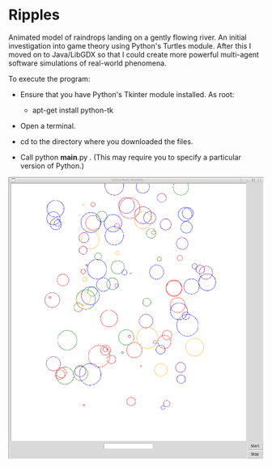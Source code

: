# Ripples

Animated model of raindrops landing on a gently flowing river. An initial investigation into game theory using Python's Turtles module. After this I moved on to Java/LibGDX so that I could create more powerful multi-agent software simulations of real-world phenomena.

To execute the program:

- Ensure that you have Python's Tkinter module installed. As root:
    - apt-get install python-tk

- Open a terminal.

- cd to the directory where you downloaded the files.

- Call python __main__.py . (This may require you to specify a particular version of Python.)

![Request_response_sequence_diagram](https://github.com/PaulGreer1/Ripples/blob/main/PYTHON_RIPPLES_00001.png)
